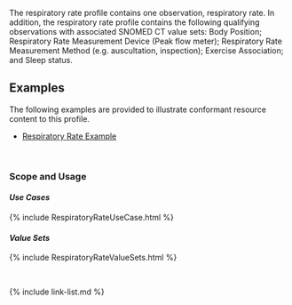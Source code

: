 ﻿The respiratory rate profile contains one observation, respiratory rate. In addition, the respiratory rate profile contains the following qualifying observations with associated SNOMED CT value sets: Body Position; Respiratory Rate Measurement Device (Peak flow meter); Respiratory Rate Measurement Method (e.g. auscultation, inspection); Exercise Association; and Sleep status.

## Examples ##

The following examples are provided to illustrate conformant resource content to this profile.

- [Respiratory Rate Example](Observation-respiratoryRate-example.html)

<br>

### Scope and Usage
#### ***Use Cases***

{% include RespiratoryRateUseCase.html %}


#### ***Value Sets***

{% include RespiratoryRateValueSets.html %}

<br>

{% include link-list.md %}